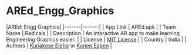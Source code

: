 # AREd_Engg_Graphics
|AREd: Engg Graphics|
|-------|-------|
| App Link | AREd.apk |
| Team Name | Radicals |
| Description | An interactive AR app to make learning Engineering Graphics easier. |
| License | [MIT License](https://github.com/kryacose/AREd_Engg_Graphics/blob/master/LICENSE) |
| Country | India |
| Authors | [Kuriakose Eldho](https://github.com/kryacose) \n [Kurien Eapen](https://github.com/KurienEapen) |
